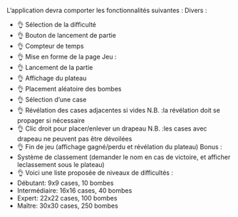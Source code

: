 L’application devra comporter les fonctionnalités suivantes :
Divers :
- 👌 Sélection de la difficulté
- 👌 Bouton de lancement de partie
- 👌 Compteur de temps
- 👌 Mise en forme de la page
Jeu :
- 👌 Lancement de la partie 
- 👌 Affichage du plateau
- 👌 Placement aléatoire des bombes
- 👌 Sélection d’une case
- 👌 Révélation des cases adjacentes si vides
N.B. :la révélation doit se propager si nécessaire
- 👌 Clic droit pour placer/enlever un drapeau
N.B. :les cases avec drapeau ne peuvent pas être dévoilées
- 👌 Fin de jeu (affichage gagné/perdu et révélation du plateau)
Bonus :
- Système de classement (demander le nom en cas de victoire, et afficher leclassement sous le plateau)
- 👌 Voici une liste proposée de niveaux de difficultés :
- Débutant: 9x9 cases, 10 bombes
- Intermédiaire: 16x16 cases, 40 bombes
- Expert: 22x22 cases, 100 bombes
- Maître: 30x30 cases, 250 bombes
